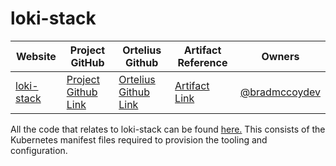 # loki-stack

| Website | Project GitHub | Ortelius Github | Artifact Reference | Owners |
| --- | --- | --- | --- | --- |
| [loki-stack](https://grafana.com/oss/loki/) | [Project Github Link](https://github.com/grafana/loki) | [Ortelius Github Link](https://github.com/ortelius/ortelius-kubernetes/tree/main/kube-infra/kustomize/observability/loki-stack) | [Artifact Link](https://artifacthub.io/packages/helm/loki-stack/loki-stack) | [@bradmccoydev](https://github.com/bradmccoydev)  |

All the code that relates to loki-stack can be found [here.](https://github.com:ortelius/ortelius-kubernetes/) This consists of the Kubernetes manifest files required to provision the tooling and configuration.
